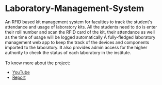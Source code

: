 # Laboratory-Management-System
An RFID based kit management system for faculties to track the student's attendance and usage of laboratory kits. All the students need to do is enter their roll number and scan the RFID card of the kit, their attendance as well as the time of usage will be logged automatically   A fully-fledged laboratory management web app to keep the track of the devices and components imported to the laboratory. It also provides admin access for the higher authority to check the status of each laboratory in the institute.
<br><br>
To know more about the project: <ul>
  <li><a href="https://youtu.be/3Qivmbk53hg">YouTube </a></li>
  <li><a href="https://drive.google.com/file/d/11pUrGhiDelIp2yaZlL-e9tyVog8geIhR/view">Report </a></li>
